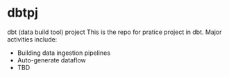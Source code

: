 # dbtpj
dbt (data build tool) project
This is the repo for pratice project in dbt.
Major activities include:
- Building data ingestion pipelines
- Auto-generate dataflow
- TBD
